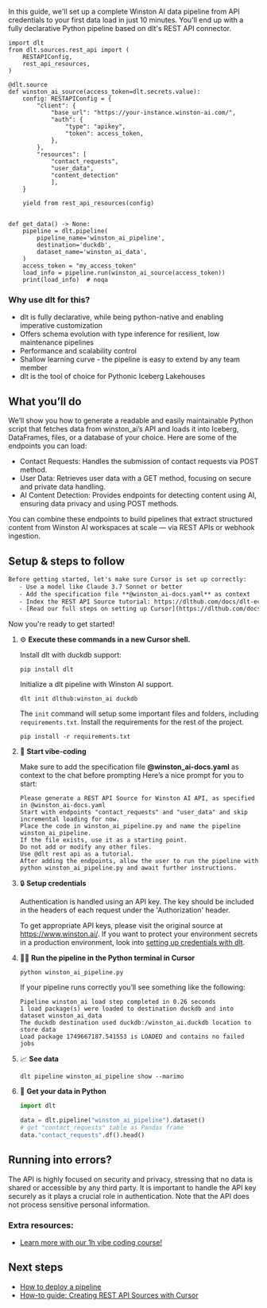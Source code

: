 In this guide, we'll set up a complete Winston AI data pipeline from API credentials to your first data load in just 10 minutes. You'll end up with a fully declarative Python pipeline based on dlt's REST API connector.

```python-outcome
import dlt
from dlt.sources.rest_api import (
    RESTAPIConfig,
    rest_api_resources,
)

@dlt.source
def winston_ai_source(access_token=dlt.secrets.value):
    config: RESTAPIConfig = {
        "client": {
            "base_url": "https://your-instance.winston-ai.com/",
            "auth": {
                "type": "apikey",
                "token": access_token,
            },
        },
        "resources": [
            "contact_requests",
            "user_data",
            "content_detection"
            ],
    }

    yield from rest_api_resources(config)


def get_data() -> None:
    pipeline = dlt.pipeline(
        pipeline_name='winston_ai_pipeline',
        destination='duckdb',
        dataset_name='winston_ai_data', 
    )
    access_token = "my_access_token"
    load_info = pipeline.run(winston_ai_source(access_token))
    print(load_info)  # noqa
```

### Why use dlt for this?

- dlt is fully declarative, while being python-native and enabling imperative customization
- Offers schema evolution with type inference for resilient, low maintenance pipelines
- Performance and scalability control
- Shallow learning curve - the pipeline is easy to extend by any team member
- dlt is the tool of choice for Pythonic Iceberg Lakehouses

## What you’ll do

We’ll show you how to generate a readable and easily maintainable Python script that fetches data from winston_ai’s API and loads it into Iceberg, DataFrames, files, or a database of your choice. Here are some of the endpoints you can load:

- Contact Requests: Handles the submission of contact requests via POST method.
- User Data: Retrieves user data with a GET method, focusing on secure and private data handling.
- AI Content Detection: Provides endpoints for detecting content using AI, ensuring data privacy and using POST methods.

You can combine these endpoints to build pipelines that extract structured content from Winston AI workspaces at scale — via REST APIs or webhook ingestion.

## Setup & steps to follow

```default
Before getting started, let's make sure Cursor is set up correctly:
   - Use a model like Claude 3.7 Sonnet or better
   - Add the specification file **@winston_ai-docs.yaml** as context
   - Index the REST API Source tutorial: https://dlthub.com/docs/dlt-ecosystem/verified-sources/rest_api/ and add it to context as **@dlt rest api**
   - [Read our full steps on setting up Cursor](https://dlthub.com/docs/dlt-ecosystem/llm-tooling/cursor-restapi#23-configuring-cursor-with-documentation)
```

Now you're ready to get started! 

1. ⚙️ **Execute these commands in a new Cursor shell.**
    
    Install dlt with duckdb support:
    ```shell
    pip install dlt
    ```

    Initialize a dlt pipeline with Winston AI support.
    ```shell
    dlt init dlthub:winston_ai duckdb
    ```

    The `init` command will setup some important files and folders, including `requirements.txt`. Install the requirements for the rest of the project.
    ```shell
    pip install -r requirements.txt
    ```
    
2. 🤠 **Start vibe-coding**
    
    Make sure to add the specification file **@winston_ai-docs.yaml** as context to the chat before prompting
    Here’s a nice prompt for you to start: 
    
    ```prompt
    Please generate a REST API Source for Winston AI API, as specified in @winston_ai-docs.yaml 
    Start with endpoints "contact_requests" and "user_data" and skip incremental loading for now. 
    Place the code in winston_ai_pipeline.py and name the pipeline winston_ai_pipeline. 
    If the file exists, use it as a starting point. 
    Do not add or modify any other files. 
    Use @dlt rest api as a tutorial. 
    After adding the endpoints, allow the user to run the pipeline with python winston_ai_pipeline.py and await further instructions.
    ```

    
3. 🔒 **Setup credentials** 
    
    Authentication is handled using an API key. The key should be included in the headers of each request under the 'Authorization' header.
    
    To get appropriate API keys, please visit the original source at https://www.winston.ai/.
    If you want to protect your environment secrets in a production environment, look into [setting up credentials with dlt](https://dlthub.com/docs/walkthroughs/add_credentials).
    
4. 🏃‍♀️ **Run the pipeline in the Python terminal in Cursor**
    
    ```shell
    python winston_ai_pipeline.py
    ```
    
    If your pipeline runs correctly you’ll see something like the following:
    
    ```shell
    Pipeline winston_ai load step completed in 0.26 seconds
    1 load package(s) were loaded to destination duckdb and into dataset winston_ai_data
    The duckdb destination used duckdb:/winston_ai.duckdb location to store data
    Load package 1749667187.541553 is LOADED and contains no failed jobs
    ```
    
5. 📈 **See data**
    
    ```shell
    dlt pipeline winston_ai_pipeline show --marimo
    ```
    
6. 🐍 **Get your data in Python**
    
    ```python
    import dlt

   data = dlt.pipeline("winston_ai_pipeline").dataset()
   # get "contact_requests" table as Pandas frame
   data."contact_requests".df().head()
    ```

## Running into errors?

The API is highly focused on security and privacy, stressing that no data is shared or accessible by any third party. It is important to handle the API key securely as it plays a crucial role in authentication. Note that the API does not process sensitive personal information.

### Extra resources:

- [Learn more with our 1h vibe coding course!](https://www.youtube.com/watch?v=GGid70rnJuM)

## Next steps

- [How to deploy a pipeline](https://dlthub.com/docs/walkthroughs/deploy-a-pipeline)
- [How-to guide: Creating REST API Sources with Cursor](https://dlthub.com/docs/dlt-ecosystem/llm-tooling/cursor-restapi)